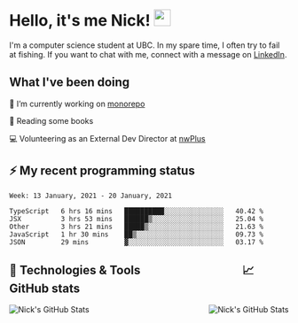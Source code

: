 
# Hello, it's me Nick! <img src="https://raw.githubusercontent.com/MartinHeinz/MartinHeinz/master/wave.gif" width="30px">

I'm a computer science student at UBC. In my spare time, I often try to fail at fishing. If you want to chat with me, connect with a message on [LinkedIn](https://www.linkedin.com/in/nicholas-wong-a0a51510a/).

## What I've been doing
🔭 I’m currently working on [monorepo](https://github.com/nwplus/monorepo)

📖 Reading some books

💻 Volunteering as an External Dev Director at [nwPlus](https://www.facebook.com/nwplusubc/)

## ⚡️ My recent programming status
<!--START_SECTION:waka-->
```text
Week: 13 January, 2021 - 20 January, 2021

TypeScript   6 hrs 16 mins   ██████████░░░░░░░░░░░░░░░   40.42 % 
JSX          3 hrs 53 mins   ██████▒░░░░░░░░░░░░░░░░░░   25.04 % 
Other        3 hrs 21 mins   █████▒░░░░░░░░░░░░░░░░░░░   21.63 % 
JavaScript   1 hr 30 mins    ██▒░░░░░░░░░░░░░░░░░░░░░░   09.73 % 
JSON         29 mins         ▓░░░░░░░░░░░░░░░░░░░░░░░░   03.17 % 
```
<!--END_SECTION:waka-->



## 🔧 Technologies & Tools &nbsp;&nbsp;&nbsp;&nbsp;&nbsp;&nbsp;&nbsp;&nbsp;&nbsp;&nbsp;&nbsp;&nbsp;&nbsp;&nbsp;&nbsp;&nbsp;&nbsp;&nbsp;&nbsp;&nbsp;&nbsp;&nbsp;&nbsp;&nbsp;&nbsp;&nbsp;&nbsp;&nbsp;&nbsp;&nbsp;&nbsp;&nbsp;&nbsp;&nbsp;&nbsp;&nbsp;📈 GitHub stats
<a href="https://github.com/kozr/kozr">
  <img align="right" src="https://github-readme-stats.vercel.app/api?username=kozr&show_icons=true&line_height=27&count_private=true&title_color=ffffff&text_color=c9cacc&icon_color=2bbc8a&bg_color=1d1f21" alt="Nick's GitHub Stats" />
</a>
<a href="https://github.com/kozr/kozr">
  <img align="left" src="https://github-readme-stats.vercel.app/api/top-langs?username=kozr&show_icons=true&line_height=27&&hide=css,html&title_color=ffffff&text_color=c9cacc&icon_color=2bbc8a&bg_color=1d1f21" alt="Nick's GitHub Stats" />
</a>
